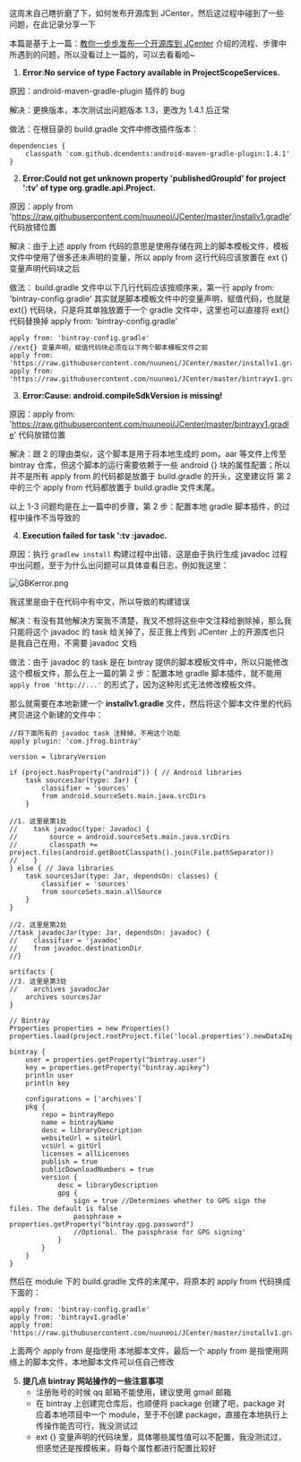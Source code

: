这周末自己瞎折磨了下，如何发布开源库到 JCenter，然后这过程中碰到了一些问题，在此记录分享一下  

本篇是基于上一篇：[教你一步步发布一个开源库到 JCenter](https://www.jianshu.com/p/91a55d8f7055) 介绍的流程、步骤中所遇到的问题，所以没看过上一篇的，可以去看看哈~

1. **Error:No service of type Factory<LoggingManagerInternal> available in ProjectScopeServices.**  

原因：android-maven-gradle-plugin 插件的 bug  

解决：更换版本，本次测试出问题版本 1.3，更改为 1.4.1 后正常

做法：在根目录的 build.gradle 文件中修改插件版本：

```   
dependencies {
	classpath 'com.github.dcendents:android-maven-gradle-plugin:1.4.1'
}
```



2. **Error:Could not get unknown property 'publishedGroupId' for project ':tv' of type org.gradle.api.Project.**  

原因：apply from 'https://raw.githubusercontent.com/nuuneoi/JCenter/master/installv1.gradle' 代码放错位置

解决：由于上述 apply from 代码的意思是使用存储在网上的脚本模板文件，模板文件中使用了很多还未声明的变量，所以 apply from 这行代码应该放置在 ext {} 变量声明代码块之后  

做法：  build.gradle 文件中以下几行代码应该按顺序来，第一行 apply from: 'bintray-config.gradle' 其实就是脚本模板文件中的变量声明，赋值代码，也就是 ext{} 代码块，只是将其单独放置于一个 gradle 文件中，这里也可以直接将 ext{} 代码替换掉   apply from: 'bintray-config.gradle'

```
apply from: 'bintray-config.gradle'
//ext{} 变量声明，赋值代码块必须在以下两个脚本模板文件之前
apply from: 'https://raw.githubusercontent.com/nuuneoi/JCenter/master/installv1.gradle'
apply from: 'https://raw.githubusercontent.com/nuuneoi/JCenter/master/bintrayv1.gradle'
```



3. **Error:Cause: android.compileSdkVersion is missing!**

原因：apply from: 'https://raw.githubusercontent.com/nuuneoi/JCenter/master/bintrayv1.gradle' 代码放错位置  

解决：跟 2 的理由类似，这个脚本是用于将本地生成的 pom，aar 等文件上传至 bintray 仓库，但这个脚本的运行需要依赖于一些 android {} 块的属性配置；所以并不是所有 apply from 的代码都是放置于 build.gradle 的开头，这里建议将 第 2 中的三个 apply from 代码都放置于 build.gradle 文件末尾。  



以上 1-3 问题均是在上一篇中的步骤，第 2 步：配置本地 gradle 脚本插件，的过程中操作不当导致的  



4. **Execution failed for task ':tv :javadoc.**  

原因：执行 `gradlew install` 构建过程中出错，这是由于执行生成 javadoc 过程中出问题，至于为什么出问题可以具体查看日志，例如我这里：  

![GBKerror.png](https://upload-images.jianshu.io/upload_images/1924341-e04345f4c0ee0190.png?imageMogr2/auto-orient/strip%7CimageView2/2/w/1240)  

我这里是由于在代码中有中文，所以导致的构建错误

解决：有没有其他解决方案我不清楚，我又不想将这些中文注释给删除掉，那么我只能将这个 javadoc 的 task 给关掉了，反正我上传到 JCenter 上的开源库也只是我自己在用，不需要 javadoc 文档  

做法：由于 javadoc 的 task 是在 bintray 提供的脚本模板文件中，所以只能修改这个模板文件，那么在上一篇的第 2 步：配置本地 gradle 脚本插件，就不能用 `apply from 'http://...'` 的形式了，因为这种形式无法修改模板文件。

那么就需要在本地新建一个 **installv1.gradle** 文件，然后将这个脚本文件里的代码拷贝进这个新建的文件中：  

```  
//将下面所有的 javadoc task 注释掉，不用这个功能
apply plugin: 'com.jfrog.bintray'

version = libraryVersion

if (project.hasProperty("android")) { // Android libraries
    task sourcesJar(type: Jar) {
        classifier = 'sources'
        from android.sourceSets.main.java.srcDirs
    }

//1. 这里是第1处
//    task javadoc(type: Javadoc) {
//        source = android.sourceSets.main.java.srcDirs
//        classpath += project.files(android.getBootClasspath().join(File.pathSeparator))
//    }
} else { // Java libraries
    task sourcesJar(type: Jar, dependsOn: classes) {
        classifier = 'sources'
        from sourceSets.main.allSource
    }
}

//2. 这里是第2处
//task javadocJar(type: Jar, dependsOn: javadoc) {
//    classifier = 'javadoc'
//    from javadoc.destinationDir
//}

artifacts {
//3. 这里是第3处
//    archives javadocJar
    archives sourcesJar
}

// Bintray
Properties properties = new Properties()
properties.load(project.rootProject.file('local.properties').newDataInputStream())

bintray {
    user = properties.getProperty("bintray.user")
    key = properties.getProperty("bintray.apikey")
    println user
    println key

    configurations = ['archives']
    pkg {
        repo = bintrayRepo
        name = bintrayName
        desc = libraryDescription
        websiteUrl = siteUrl
        vcsUrl = gitUrl
        licenses = allLicenses
        publish = true
        publicDownloadNumbers = true
        version {
            desc = libraryDescription
            gpg {
                sign = true //Determines whether to GPG sign the files. The default is false
                passphrase = properties.getProperty("bintray.gpg.password")
                //Optional. The passphrase for GPG signing'
            }
        }
    }
}
```

然后在 module 下的 build.gradle 文件的末尾中，将原本的 apply from 代码换成下面的：  

```  
apply from: 'bintray-config.gradle'
apply from: 'bintrayv1.gradle'
apply from: 'https://raw.githubusercontent.com/nuuneoi/JCenter/master/installv1.gradle'
```

上面两个 apply from 是指使用 本地脚本文件，最后一个 apply from 是指使用网络上的脚本文件，本地脚本文件可以任自己修改  



5. **提几点 bintray 网站操作的一些注意事项** 
   - 注册账号的时候 qq 邮箱不能使用，建议使用 gmail 邮箱
   - 在 bintray 上创建完仓库后，也顺便将 package 创建了吧，package 对应着本地项目中一个 module，至于不创建 package，直接在本地执行上传操作能否可行，我没测试过
   -  ext {} 变量声明的代码块里，具体哪些属性值可以不配置，我没测试过，但感觉还是按模板来，将每个属性都进行配置比较好





